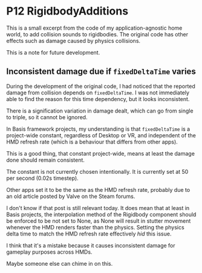 ﻿# P12 RigidbodyAdditions

This is a small excerpt from the code of my application-agnostic home world, to add collision sounds to rigidbodies.
The original code has other effects such as damage caused by physics collisions.

This is a note for future development.

## Inconsistent damage due if `fixedDeltaTime` varies

During the development of the original code, I had noticed that the reported damage from collision depends on
`fixedDeltaTime`. I was not immediately able to find the reason for this time dependency, but it looks inconsistent.

There is a signification variation in damage dealt, which can go from single to triple, so it cannot be ignored.

In Basis framework projects, my understanding is that `fixedDeltaTime` is a project-wide constant, regardless of Desktop or VR,
and independent of the HMD refresh rate (which is a behaviour that differs from other apps).

This is a good thing, that constant project-wide, means at least the damage done should remain consistent.

The constant is not currently chosen intentionally. It is currently set at 50 per second (0.02s timestep).

Other apps set it to be the same as the HMD refresh rate, probably due to an old article posted by Valve on the Steam forums.

I don't know if that post is still relevant today. It does mean that at least in Basis projects, the interpolation method of the
Rigidbody component should be enforced to be not set to None, as None will result in stutter movement whenever the HMD renders
faster than the physics. Setting the physics delta time to match the HMD refresh rate effectively *hid* this issue.

I think that it's a mistake because it causes inconsistent damage for gameplay purposes across HMDs.

Maybe someone else can chime in on this.
